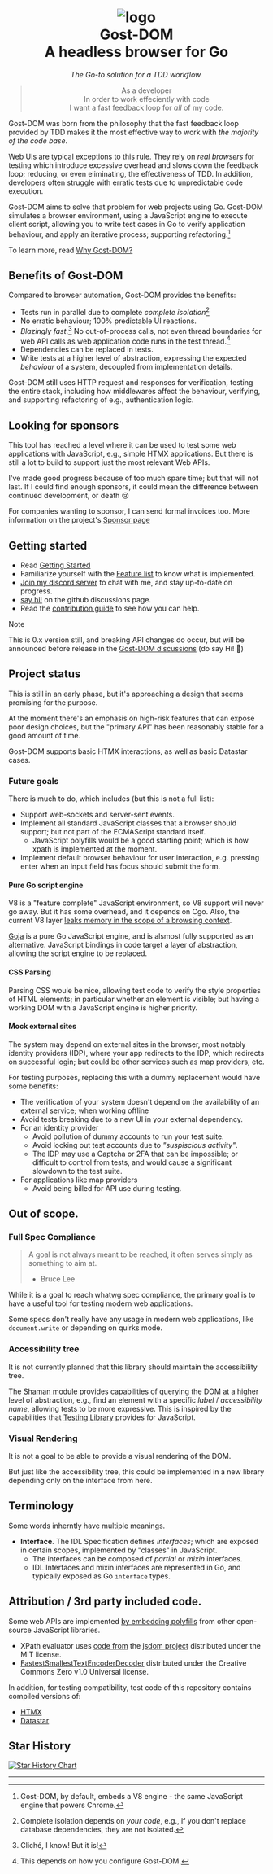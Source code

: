 <h1 align="center"><img src="https://avatars.githubusercontent.com/u/196428063?s=50&v=4" alt="logo" /><br />Gost-DOM<br /><span font-size="0.05em">A headless browser for Go</span></h1>

<p align="center">
<em>The Go-to solution for a TDD workflow.</em>
</p>

<div align="center">
<blockquote margin="100">As a developer<br />
In order to work effeciently with code<br />
I want a fast feedback loop for <em>all</em> of my code.</blockquote></div>

Gost-DOM was born from the philosophy that the fast feedback loop provided by
TDD makes it the most effective way to work with _the majority of the code
base_.

Web UIs are typical exceptions to this rule. They rely on _real browsers_ for
testing which introduce excessive overhead and slows down the feedback loop;
reducing, or even eliminating, the effectiveness of TDD. In addition, developers
often struggle with erratic tests due to unpredictable code execution.

Gost-DOM aims to solve that problem for web projects using Go. Gost-DOM
simulates a browser environment, using a JavaScript engine to execute client
script, allowing you to write test cases in Go to verify application behaviour,
and apply an iterative process; supporting refactoring.[^1]

To learn more, read [Why Gost-DOM?](./docs/why-gost.md)

## Benefits of Gost-DOM

Compared to browser automation, Gost-DOM provides the benefits:

- Tests run in parallel due to complete _complete isolation_[^2]
- No erratic behaviour; 100% predictable UI reactions.
- _Blazingly fast_.[^3] No out-of-process calls, not even thread boundaries for web
  API calls as web application code runs in the test thread.[^4]
- Dependencies can be replaced in tests.
- Write tests at a higher level of abstraction, expressing the expected
  _behaviour_ of a system, decoupled from implementation details.

Gost-DOM still uses HTTP request and responses for verification, testing the
entire stack, including how middlewares affect the behaviour, verifying, and
supporting refactoring of e.g., authentication logic. 

## Looking for sponsors

This tool has reached a level where it can be used to test some web applications
with JavaScript, e.g., simple HTMX applications. But there is still a lot to
build to support just the most relevant Web APIs.

I've made good progress because of too much spare time; but that will not last.
If I could find enough sponsors, it could mean the difference between continued
development, or death 😢

For companies wanting to sponsor, I can send formal invoices too. More
information on the project's [Sponsor page](https://gostdom.net/sponsor)

## Getting started

- Read [Getting Started]
- Familiarize yourself with the [Feature list] to know what is implemented.
- [Join my discord server] to chat with me, and stay up-to-date on progress.
- [say hi!] on the github discussions page.
- Read the [contribution guide](./CONTRIBUTING.md) to see how you can help.

> [!NOTE]
>
> This is 0.x version still, and breaking API changes do occur, but will be
> announced before release in the [Gost-DOM discussions] (do say Hi! 👋)

[Gost-DOM discussions]: https://github.com/orgs/gost-dom/discussions/categories/announcements
[Getting Started]: ./docs/Getting-started.md
[Feature list]: ./docs/Features.md
[say hi!]: https://github.com/orgs/gost-dom/discussions
[Join my discord server]: https://discord.gg/rPBRt8Rf

## Project status

This is still in an early phase, but it's approaching a design that seems
promising for the purpose.

At the moment there's an emphasis on high-risk features that can expose poor
design choices, but the "primary API" has been reasonably stable for a good
amount of time.

Gost-DOM supports basic HTMX interactions, as well as basic Datastar cases. 

### Future goals

There is much to do, which includes (but this is not a full list):

- Support web-sockets and server-sent events.
- Implement all standard JavaScript classes that a browser should support; but
  not part of the ECMAScript standard itself.
  - JavaScript polyfills would be a good starting point; which is how xpath is
    implemented at the moment.
- Implement default browser behaviour for user interaction, e.g. pressing 
  <key>enter</key> when an input field has focus should submit the form.

#### Pure Go script engine

V8 is a "feature complete" JavaScript environment, so V8 support will never go
away. But it has some overhead, and it depends on Cgo. Also, the current V8
layer [leaks memory in the scope of a browsing context](./docs/V8.md).

[Goja](https://github.com/dop251/goja) is a pure Go JavaScript engine, and is
alsmost fully supported as an alternative. JavaScript bindings in code target a
layer of abstraction, allowing the script engine to be replaced.

#### CSS Parsing

Parsing CSS woule be nice, allowing test code to verify the style properties of
HTML elements; in particular whether an element is visible; but having a working
DOM with a JavaScript engine is higher priority.

#### Mock external sites

The system may depend on external sites in the browser, most notably identity
providers (IDP), where your app redirects to the IDP, which redirects on
successful login; but could be other services such as map providers, etc.

For testing purposes, replacing this with a dummy replacement would have some
benefits:

- The verification of your system doesn't depend on the availability of an
  external service; when working offline
- Avoid tests breaking due to a new UI in your external dependency.
- For an identity provider
  - Avoid pollution of dummy accounts to run your test suite.
  - Avoid locking out test accounts due to _"suspiscious activity"_.
  - The IDP may use a Captcha or 2FA that can be impossible; or difficult to
    control from tests, and would cause a significant slowdown to the test
    suite.
- For applications like map providers
  - Avoid being billed for API use during testing.

## Out of scope.

### Full Spec Compliance

> A goal is not always meant to be reached, it often serves simply as something
> to aim at.
> 
> - Bruce Lee

While it is a goal to reach whatwg spec compliance, the primary goal is to have
a useful tool for testing modern web applications. 

Some specs don't really have any usage in modern web applications, like
`document.write` or depending on quirks mode.

### Accessibility tree

It is not currently planned that this library should maintain the accessibility
tree.

The [Shaman module] provides capabilities of querying the DOM at a higher level
of abstraction, e.g., find an element with a specific _label_ / _accessibility
name_, allowing tests to be more expressive. This is inspired by the
capabilities that [Testing Library] provides for JavaScript.

[Shaman module]: https://github.com/gost-dom/shaman
[Testing Library]: https://testing-library.com

### Visual Rendering

It is not a goal to be able to provide a visual rendering of the DOM. 

But just like the accessibility tree, this could be implemented in a new library
depending only on the interface from here.

## Terminology

Some words inherntly have multiple meanings.

- **Interface**. The IDL Specification defines _interfaces_; which are exposed
in certain scopes, implemented by "classes" in JavaScript. 
  - The interfaces can be composed of _partial_ or _mixin_ interfaces.
  - IDL Interfaces and mixin interfaces are represented in Go, and typically
    exposed as Go `interface` types.

## Attribution / 3rd party included code.

Some web APIs are implemented [by embedding
polyfills](./scripting/internal/polyfills) from other open-source
JavaScript libraries.

- XPath evaluator uses [code from](./scripting/internal/polyfills/xpath)
  the [jsdom project](https://github.com/jsdom/jsdom) distributed under the MIT
  license.
- [FastestSmallestTextEncoderDecoder](./scripting/internal/polyfills/FastestSmallestTextEncoderDecoder)
  distributed under the Creative Commons Zero v1.0 Universal license.

In addition, for testing compatibility, test code of this repository contains
compiled versions of:

- [HTMX](https://htmx.org)
- [Datastar](https://data-star.dev/)

## Star History

[![Star History Chart](https://api.star-history.com/svg?repos=gost-dom/browser&type=Date)](https://www.star-history.com/#gost-dom/browser&Date)

---

[^1]: Gost-DOM, by default, embeds a V8 engine - the same JavaScript engine that powers Chrome.
[^2]: Complete isolation depends on _your code_, e.g., if you don't replace
    database dependencies, they are not isolated.
[^3]: Cliché, I know! But it is!
[^4]: This depends on how you configure Gost-DOM. 

